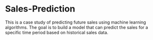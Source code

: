 # Sales-Prediction
This is a case study of predicting future sales using machine learning algorithms. The goal is to build a model that can predict the sales for a specific time period based on historical sales data. 
